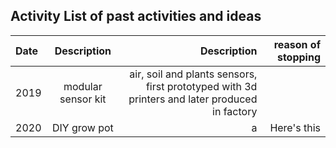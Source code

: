 ## Activity List of past activities and ideas

| Date  | Description 			| Description 				| reason of stopping     	|
| :---  |    :----:  			|          ---: 			|		---: 				|
| 2019  | modular sensor kit    | air, soil and plants sensors, first prototyped with 3d printers and later produced in factory | 					|
| 2020  | DIY grow pot   		| a  				| Here's this   			|